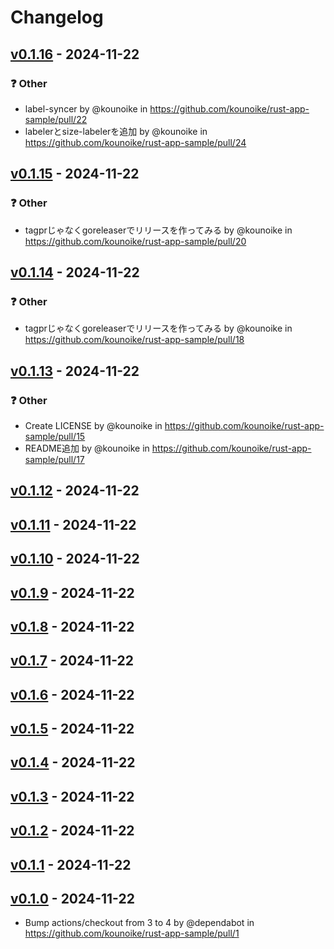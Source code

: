 # Changelog

## [v0.1.16](https://github.com/kounoike/rust-app-sample/compare/v0.1.15...v0.1.16) - 2024-11-22
### ❓ Other
- label-syncer by @kounoike in https://github.com/kounoike/rust-app-sample/pull/22
- labelerとsize-labelerを追加 by @kounoike in https://github.com/kounoike/rust-app-sample/pull/24

## [v0.1.15](https://github.com/kounoike/rust-app-sample/compare/v0.1.14...v0.1.15) - 2024-11-22
### ❓ Other
- tagprじゃなくgoreleaserでリリースを作ってみる by @kounoike in https://github.com/kounoike/rust-app-sample/pull/20

## [v0.1.14](https://github.com/kounoike/rust-app-sample/compare/v0.1.13...v0.1.14) - 2024-11-22
### ❓ Other
- tagprじゃなくgoreleaserでリリースを作ってみる by @kounoike in https://github.com/kounoike/rust-app-sample/pull/18

## [v0.1.13](https://github.com/kounoike/rust-app-sample/compare/v0.1.12...v0.1.13) - 2024-11-22
### ❓ Other
- Create LICENSE by @kounoike in https://github.com/kounoike/rust-app-sample/pull/15
- README追加 by @kounoike in https://github.com/kounoike/rust-app-sample/pull/17

## [v0.1.12](https://github.com/kounoike/rust-app-sample/compare/v0.1.11...v0.1.12) - 2024-11-22

## [v0.1.11](https://github.com/kounoike/rust-app-sample/compare/v0.1.10...v0.1.11) - 2024-11-22

## [v0.1.10](https://github.com/kounoike/rust-app-sample/compare/v0.1.9...v0.1.10) - 2024-11-22

## [v0.1.9](https://github.com/kounoike/rust-app-sample/compare/v0.1.8...v0.1.9) - 2024-11-22

## [v0.1.8](https://github.com/kounoike/rust-app-sample/compare/v0.1.7...v0.1.8) - 2024-11-22

## [v0.1.7](https://github.com/kounoike/rust-app-sample/compare/v0.1.6...v0.1.7) - 2024-11-22

## [v0.1.6](https://github.com/kounoike/rust-app-sample/compare/v0.1.5...v0.1.6) - 2024-11-22

## [v0.1.5](https://github.com/kounoike/rust-app-sample/compare/v0.1.4...v0.1.5) - 2024-11-22

## [v0.1.4](https://github.com/kounoike/rust-app-sample/compare/v0.1.3...v0.1.4) - 2024-11-22

## [v0.1.3](https://github.com/kounoike/rust-app-sample/compare/v0.1.2...v0.1.3) - 2024-11-22

## [v0.1.2](https://github.com/kounoike/rust-app-sample/compare/v0.1.1...v0.1.2) - 2024-11-22

## [v0.1.1](https://github.com/kounoike/rust-app-sample/compare/v0.1.0...v0.1.1) - 2024-11-22

## [v0.1.0](https://github.com/kounoike/rust-app-sample/commits/v0.1.0) - 2024-11-22
- Bump actions/checkout from 3 to 4 by @dependabot in https://github.com/kounoike/rust-app-sample/pull/1

